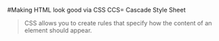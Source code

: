 #Making HTML look good via CSS 
CCS= Cascade Style Sheet
>CSS allows you to create rules that specify how the content of an element should appear.  


